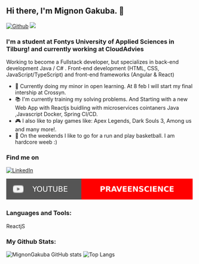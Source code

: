 ## Hi there, I'm Mignon Gakuba. 👋 
[![Github](https://img.shields.io/github/followers/MignonGakuba?label=Follow&style=social)](https://github.com/MignonGakuba) ![](https://visitor-badge.laobi.icu/badge?page_id=MignonGakuba.MignonGakuba)

### I'm a student at Fontys University of Applied Sciences in Tilburg! and currently working at CloudAdvies

Working to become a Fullstack developer, but specializes in back-end development Java / C#  . Front-end development (HTML, CSS, JavaScript/TypeScript) and front-end frameworks (Angular & React)


  - 🏫 Currently doing my minor in open learning.  At 8 feb  I will start my final intership at Crossyn.
  - 📚 I'm currently training my solving problems. And Starting with a new Web App with Reactjs buidling with microservices cointaners Java ,Javascript Docker, Spring CI/CD.
  - 🎮 I also like to play games like: Apex Legends, Dark Souls 3, Among us and many more!.
  - 🌲 On the weekends I like to go for a run and play basketball. I am hardcore weeb :)


### Find me on 

[![LinkedIn](https://raw.githubusercontent.com/mignongakuba/praveenscience/master/soc/li.svg)](https://www.linkedin.com/in/mignon-gakuba-700247180/) 

[![YouTube](https://raw.githubusercontent.com/praveenscience/praveenscience/master/soc/yt.svg)](https://www.youtube.com/channel/UCgC5yEhIxRPiOxiNa20el2A)

### Languages and Tools:
ReactjS

### My Github Stats:
![MignonGakuba  GitHub stats](https://github-readme-stats.vercel.app/api?username=mignongakuba&theme=dark&show_icons=true)
![Top Langs](https://github-readme-stats.vercel.app/api/top-langs/?username=MignonGakuba&theme=dark&show_icons=true)
